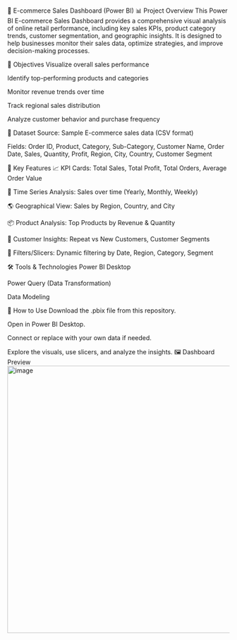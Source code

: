 🛒 E-commerce Sales Dashboard (Power BI)
📊 Project Overview
This Power BI E-commerce Sales Dashboard provides a comprehensive visual analysis of online retail performance, including key sales KPIs, product category trends, customer segmentation, and geographic insights. It is designed to help businesses monitor their sales data, optimize strategies, and improve decision-making processes.

🎯 Objectives
Visualize overall sales performance

Identify top-performing products and categories

Monitor revenue trends over time

Track regional sales distribution

Analyze customer behavior and purchase frequency

📁 Dataset
Source: Sample E-commerce sales data (CSV format)

Fields: Order ID, Product, Category, Sub-Category, Customer Name, Order Date, Sales, Quantity, Profit, Region, City, Country, Customer Segment

📌 Key Features
📈 KPI Cards: Total Sales, Total Profit, Total Orders, Average Order Value

📆 Time Series Analysis: Sales over time (Yearly, Monthly, Weekly)

🌎 Geographical View: Sales by Region, Country, and City

📦 Product Analysis: Top Products by Revenue & Quantity

👥 Customer Insights: Repeat vs New Customers, Customer Segments

🧭 Filters/Slicers: Dynamic filtering by Date, Region, Category, Segment

🛠️ Tools & Technologies
Power BI Desktop

Power Query (Data Transformation)

Data Modeling

🧪 How to Use
Download the .pbix file from this repository.

Open in Power BI Desktop.

Connect or replace with your own data if needed.

Explore the visuals, use slicers, and analyze the insights.
🖼️ Dashboard Preview
<img width="1020" height="606" alt="image" src="https://github.com/user-attachments/assets/926463b1-2910-499b-a031-e639b838056e" />
